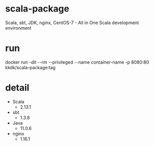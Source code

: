 # scala-package
Scala, sbt, JDK, nginx, CentOS-7 - All in One Scala development environment

# run
docker run -dit --rm --privileged --name container-name -p 8080:80 kkdk/scala-package:tag
 
# detail

- Scala
    - 2.13.1 
- sbt
    - 1.3.8
- Java
    - 11.0.6
- nginx
    - 1.16.1
